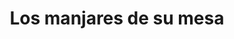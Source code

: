 ---
title: "Los manjares de su mesa"
url: /puerto-escondido/los-manjares-de-su-mesa/
shop: carnicero
---